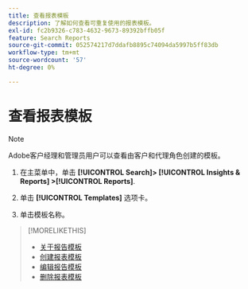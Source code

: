 ```yaml
---
title: 查看报表模板
description: 了解如何查看可重复使用的报表模板。
exl-id: fc2b9326-c783-4632-9673-89392bffb05f
feature: Search Reports
source-git-commit: 052574217d7ddafb8895c74094da5997b5ff83db
workflow-type: tm+mt
source-wordcount: '57'
ht-degree: 0%

---
```


# 查看报表模板

>[!NOTE]
>
>Adobe客户经理和管理员用户可以查看由客户和代理角色创建的模板。

1. 在主菜单中，单击 **[!UICONTROL Search]> [!UICONTROL Insights & Reports] >[!UICONTROL Reports]**.

1. 单击 **[!UICONTROL Templates]** 选项卡。

1. 单击模板名称。

>[!MORELIKETHIS]
>
>* [关于报告模板](template-about.md)
>* [创建报表模板](template-create.md)
>* [编辑报告模板](template-edit.md)
>* [删除报表模板](template-delete.md)
